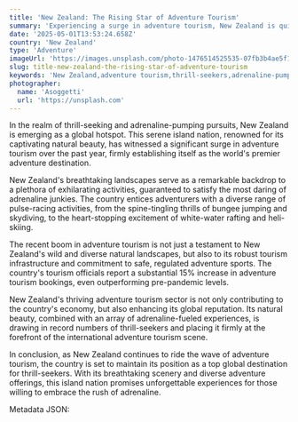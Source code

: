 ```yaml
---
title: 'New Zealand: The Rising Star of Adventure Tourism'
summary: 'Experiencing a surge in adventure tourism, New Zealand is quickly establishing itself as the world's leading destination for thrill-seekers, with a 15% increase in bookings, even outperforming pre-pandemic levels.'
date: '2025-05-01T13:53:24.658Z'
country: 'New Zealand'
type: 'Adventure'
imageUrl: 'https://images.unsplash.com/photo-1476514525535-07fb3b4ae5f1'
slug: title-new-zealand-the-rising-star-of-adventure-tourism
keywords: 'New Zealand,adventure tourism,thrill-seekers,adrenaline-pumping activities,tourism boom'
photographer:
  name: 'Asoggetti'
  url: 'https://unsplash.com'
---
```


In the realm of thrill-seeking and adrenaline-pumping pursuits, New Zealand is emerging as a global hotspot. This serene island nation, renowned for its captivating natural beauty, has witnessed a significant surge in adventure tourism over the past year, firmly establishing itself as the world's premier adventure destination.

New Zealand's breathtaking landscapes serve as a remarkable backdrop to a plethora of exhilarating activities, guaranteed to satisfy the most daring of adrenaline junkies. The country entices adventurers with a diverse range of pulse-racing activities, from the spine-tingling thrills of bungee jumping and skydiving, to the heart-stopping excitement of white-water rafting and heli-skiing. 

The recent boom in adventure tourism is not just a testament to New Zealand's wild and diverse natural landscapes, but also to its robust tourism infrastructure and commitment to safe, regulated adventure sports. The country's tourism officials report a substantial 15% increase in adventure tourism bookings, even outperforming pre-pandemic levels.

New Zealand's thriving adventure tourism sector is not only contributing to the country's economy, but also enhancing its global reputation. Its natural beauty, combined with an array of adrenaline-fueled experiences, is drawing in record numbers of thrill-seekers and placing it firmly at the forefront of the international adventure tourism scene.

In conclusion, as New Zealand continues to ride the wave of adventure tourism, the country is set to maintain its position as a top global destination for thrill-seekers. With its breathtaking scenery and diverse adventure offerings, this island nation promises unforgettable experiences for those willing to embrace the rush of adrenaline.

Metadata JSON: